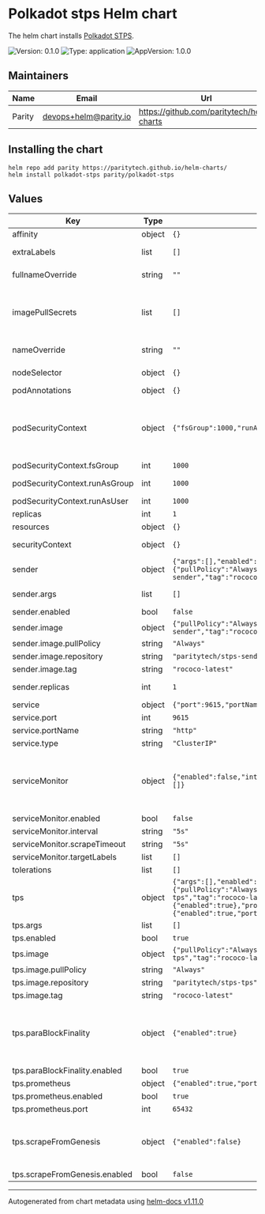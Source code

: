 <!--
DO NOT EDIT README.md manually!
We're using [helm-docs](https://github.com/norwoodj/helm-docs) to render values of the chart.
If you updated values.yaml file make sure to render a new README.md locally before submitting a Pull Request.

If you're using [pre-commit](https://pre-commit.com/) make sure to install the hooks first:
```
pre-commit install
```
REAMDE.md will be updating automatically after that.

Otherwise, you should install helm-docs and manually update README.md. Navigate to repository root and run:
`helm-docs --chart-search-root=charts/polkadot-stps --template-files=README.md.gotmpl`

You may encounter `files were modified by this hook` error after updating README.md.gotmpl file when using pre-commit.
This is intended behaviour. Make sure to run `git add -A` once again to stage changes in the auto-updated REAMDE.md
-->

# Polkadot stps Helm chart

The helm chart installs [Polkadot STPS](https://github.com/paritytech/polkadot-stps).

![Version: 0.1.0](https://img.shields.io/badge/Version-0.1.0-informational?style=flat-square) ![Type: application](https://img.shields.io/badge/Type-application-informational?style=flat-square) ![AppVersion: 1.0.0](https://img.shields.io/badge/AppVersion-1.0.0-informational?style=flat-square)

## Maintainers

| Name | Email | Url |
| ---- | ------ | --- |
| Parity | <devops+helm@parity.io> | <https://github.com/paritytech/helm-charts> |

## Installing the chart

```console
helm repo add parity https://paritytech.github.io/helm-charts/
helm install polkadot-stps parity/polkadot-stps
```

## Values

| Key | Type | Default | Description |
|-----|------|---------|-------------|
| affinity | object | `{}` | Assign custom affinity rules |
| extraLabels | list | `[]` | Additional common labels on pods and services |
| fullnameOverride | string | `""` | Provide a name to substitute for the full names of resources |
| imagePullSecrets | list | `[]` | Reference to one or more secrets to be used when pulling images. ref: https://kubernetes.io/docs/tasks/configure-pod-container/pull-image-private-registry/ |
| nameOverride | string | `""` | Provide a name in place of node for `app:` labels |
| nodeSelector | object | `{}` | Define which Nodes the Pods are scheduled on |
| podAnnotations | object | `{}` | Annotations to add to the Pod |
| podSecurityContext | object | `{"fsGroup":1000,"runAsGroup":1000,"runAsUser":1000}` | SecurityContext holds pod-level security attributes and common container settings. This defaults to non root user with uid 1000 and gid 1000. ref: https://kubernetes.io/docs/tasks/configure-pod-container/security-context/ |
| podSecurityContext.fsGroup | int | `1000` | Set container's Security Context fsGroup |
| podSecurityContext.runAsGroup | int | `1000` | Set container's Security Context runAsGroup |
| podSecurityContext.runAsUser | int | `1000` | Set container's Security Context runAsUser |
| replicas | int | `1` | Number of replicas to deploy (TPS counter) |
| resources | object | `{}` | Resource limits & requests |
| securityContext | object | `{}` | SecurityContext settings for the main container |
| sender | object | `{"args":[],"enabled":false,"image":{"pullPolicy":"Always","repository":"paritytech/stps-sender","tag":"rococo-latest"},"replicas":1}` | Configuration for transaction sender util |
| sender.args | list | `[]` | Additional args for the transaction sender CLI |
| sender.enabled | bool | `false` | Enable transaction sender |
| sender.image | object | `{"pullPolicy":"Always","repository":"paritytech/stps-sender","tag":"rococo-latest"}` | Image of the transaction sender |
| sender.image.pullPolicy | string | `"Always"` | Image pull policy |
| sender.image.repository | string | `"paritytech/stps-sender"` | Image repository |
| sender.image.tag | string | `"rococo-latest"` | Image tag |
| sender.replicas | int | `1` | Number of replicas to deploy (transaction senders) |
| service | object | `{"port":9615,"portName":"http","type":"ClusterIP"}` | Configure Service parameters |
| service.port | int | `9615` | Port to expose the Service on |
| service.portName | string | `"http"` | Name of the Service port |
| service.type | string | `"ClusterIP"` | Service type |
| serviceMonitor | object | `{"enabled":false,"interval":"5s","scrapeTimeout":"5s","targetLabels":[]}` | Service Monitor of Prometheus-Operator ref: https://github.com/prometheus-operator/prometheus-operator/blob/main/Documentation/user-guides/getting-started.md#include-servicemonitors |
| serviceMonitor.enabled | bool | `false` | Enables Service Monitor |
| serviceMonitor.interval | string | `"5s"` | Scrape interval |
| serviceMonitor.scrapeTimeout | string | `"5s"` | Scrape timeout |
| serviceMonitor.targetLabels | list | `[]` | Labels to scrape |
| tolerations | list | `[]` | Tolerations for use with node taints |
| tps | object | `{"args":[],"enabled":true,"image":{"pullPolicy":"Always","repository":"paritytech/stps-tps","tag":"rococo-latest"},"paraBlockFinality":{"enabled":true},"prometheus":{"enabled":true,"port":65432},"scrapeFromGenesis":{"enabled":false}}` | Configuration for TPS counter util |
| tps.args | list | `[]` | Additional args for the TPS counter CLI |
| tps.enabled | bool | `true` | Enable TPS counter |
| tps.image | object | `{"pullPolicy":"Always","repository":"paritytech/stps-tps","tag":"rococo-latest"}` | Image of the TPS counter |
| tps.image.pullPolicy | string | `"Always"` | Image pull policy |
| tps.image.repository | string | `"paritytech/stps-tps"` | Image repository |
| tps.image.tag | string | `"rococo-latest"` | Image tag |
| tps.paraBlockFinality | object | `{"enabled":true}` | Whether to monitor relay-chain, or para-chain finality. If set to true, tps will subscribe to CandidateIncluded events on the relaychain node, and scrape Balances Transfer events concurrently with a collator node RPC client |
| tps.paraBlockFinality.enabled | bool | `true` | Enable chain finality monitoring |
| tps.prometheus | object | `{"enabled":true,"port":65432}` | Prometheus exporter configuration |
| tps.prometheus.enabled | bool | `true` | Enable Prometheus exporter |
| tps.prometheus.port | int | `65432` | Prometheus exporter port |
| tps.scrapeFromGenesis | object | `{"enabled":false}` | Whether to subscribe to blocks from genesis or not. For zombienet tests, this should be set to true. When deploying tps in more long-living networks, set this to false (or simply omit it) |
| tps.scrapeFromGenesis.enabled | bool | `false` | Enable blocks subscription |

----------------------------------------------
Autogenerated from chart metadata using [helm-docs v1.11.0](https://github.com/norwoodj/helm-docs/releases/v1.11.0)
